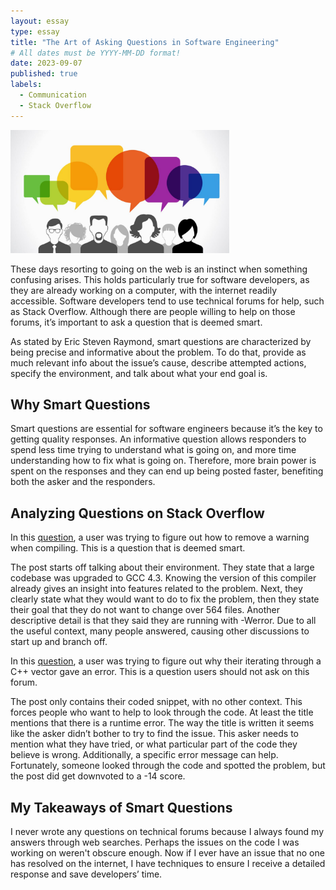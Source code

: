 ```yaml
---
layout: essay
type: essay
title: "The Art of Asking Questions in Software Engineering"
# All dates must be YYYY-MM-DD format!
date: 2023-09-07
published: true
labels:
  - Communication
  - Stack Overflow
---
```

<img width="350px" length="622px" src="../img/smart-questions/art-of-asking-questions.jpg">

These days resorting to going on the web is an instinct when something confusing arises. This holds particularly true for software developers, as they are already working on a computer, with the internet readily accessible. Software developers tend to use technical forums for help, such as Stack Overflow. Although there are people willing to help on those forums, it’s important to ask a question that is deemed smart.

As stated by Eric Steven Raymond, smart questions are characterized by being precise and informative about the problem. To do that, provide as much relevant info about the issue’s cause, describe attempted actions, specify the environment, and talk about what your end goal is.

## Why Smart Questions

Smart questions are essential for software engineers because it’s the key to getting quality responses. An informative question allows responders to spend less time trying to understand what is going on, and more time understanding how to fix what is going on. Therefore, more brain power is spent on the responses and they can end up being posted faster, benefiting both the asker and the responders.

## Analyzing Questions on Stack Overflow

In this [question](https://stackoverflow.com/questions/59670/how-to-get-rid-of-deprecated-conversion-from-string-constant-to-char-warnin), a user was trying to figure out how to remove a warning when compiling. This is a question that is deemed smart.

The post starts off talking about their environment. They state that a large codebase was upgraded to GCC 4.3. Knowing the version of this compiler already gives an insight into features related to the problem. Next, they clearly state what they would want to do to fix the problem, then they state their goal that they do not want to change over 564 files. Another descriptive detail is that they said they are running with -Werror. Due to all the useful context, many people answered, causing other discussions to start up and branch off.

In this [question](https://stackoverflow.com/questions/38069045/why-does-this-code-gives-runtime-error), a user was trying to figure out why their iterating through a C++ vector gave an error. This is a question users should not ask on this forum.

The post only contains their coded snippet, with no other context. This forces people who want to help to look through the code. At least the title mentions that there is a runtime error. The way the title is written it seems like the asker didn’t bother to try to find the issue. This asker needs to mention what they have tried, or what particular part of the code they believe is wrong. Additionally, a specific error message can help. Fortunately, someone looked through the code and spotted the problem, but the post did get downvoted to a -14 score.

## My Takeaways of Smart Questions

I never wrote any questions on technical forums because I always found my answers through web searches. Perhaps the issues on the code I was working on weren't obscure enough. Now if I ever have an issue that no one has resolved on the internet, I have techniques to ensure I receive a detailed response and save developers’ time. 
